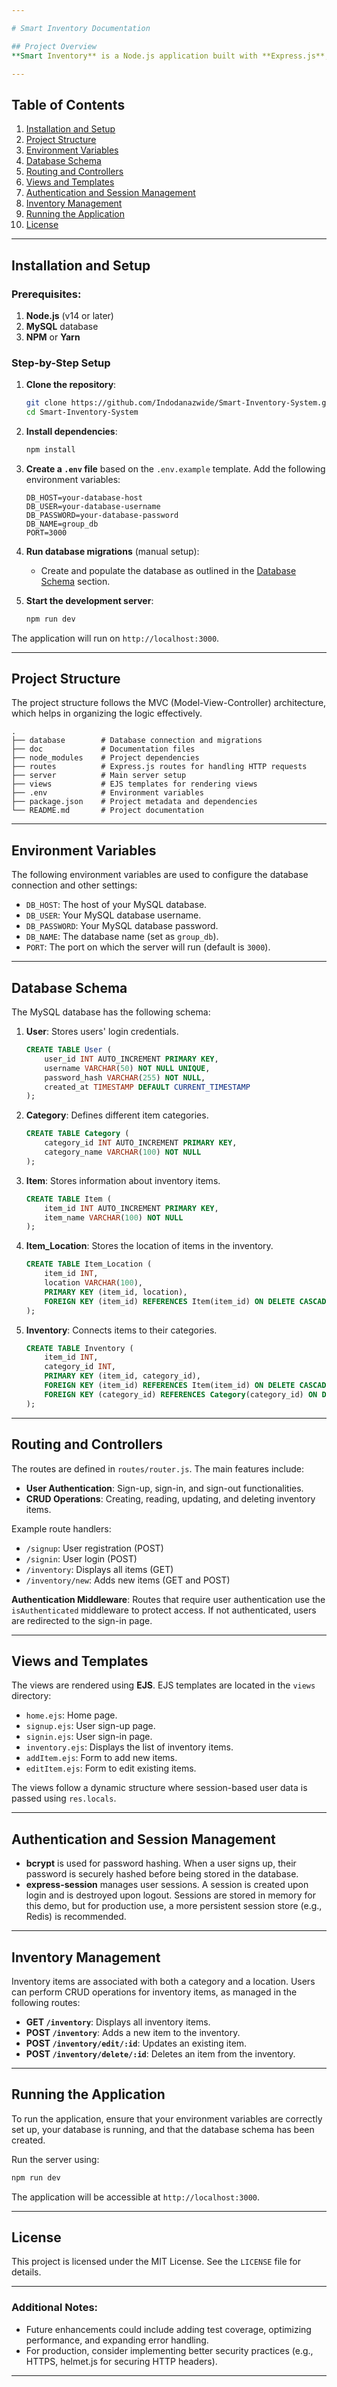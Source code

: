 ```yaml
---

# Smart Inventory Documentation

## Project Overview
**Smart Inventory** is a Node.js application built with **Express.js**, **EJS** for templating, and **MySQL** for data persistence. This system provides user authentication and allows CRUD operations for managing an inventory, including items, categories, and item locations.

---
```


## Table of Contents

1. [Installation and Setup](#installation-and-setup)
2. [Project Structure](#project-structure)
3. [Environment Variables](#environment-variables)
4. [Database Schema](#database-schema)
5. [Routing and Controllers](#routing-and-controllers)
6. [Views and Templates](#views-and-templates)
7. [Authentication and Session Management](#authentication-and-session-management)
8. [Inventory Management](#inventory-management)
9. [Running the Application](#running-the-application)
10. [License](#license)

---

## Installation and Setup

### Prerequisites:
1. **Node.js** (v14 or later)
2. **MySQL** database
3. **NPM** or **Yarn**

### Step-by-Step Setup

1. **Clone the repository**:
   ```bash
   git clone https://github.com/Indodanazwide/Smart-Inventory-System.git
   cd Smart-Inventory-System
   ```

2. **Install dependencies**:
   ```bash
   npm install
   ```

3. **Create a `.env` file** based on the `.env.example` template. Add the following environment variables:
   ```
   DB_HOST=your-database-host
   DB_USER=your-database-username
   DB_PASSWORD=your-database-password
   DB_NAME=group_db
   PORT=3000
   ```

4. **Run database migrations** (manual setup):
   - Create and populate the database as outlined in the [Database Schema](#database-schema) section.

5. **Start the development server**:
   ```bash
   npm run dev
   ```

The application will run on `http://localhost:3000`.

---

## Project Structure

The project structure follows the MVC (Model-View-Controller) architecture, which helps in organizing the logic effectively.

```
.
├── database        # Database connection and migrations
├── doc             # Documentation files
├── node_modules    # Project dependencies
├── routes          # Express.js routes for handling HTTP requests
├── server          # Main server setup
├── views           # EJS templates for rendering views
├── .env            # Environment variables
├── package.json    # Project metadata and dependencies
└── README.md       # Project documentation
```

---

## Environment Variables

The following environment variables are used to configure the database connection and other settings:

- `DB_HOST`: The host of your MySQL database.
- `DB_USER`: Your MySQL database username.
- `DB_PASSWORD`: Your MySQL database password.
- `DB_NAME`: The database name (set as `group_db`).
- `PORT`: The port on which the server will run (default is `3000`).

---

## Database Schema

The MySQL database has the following schema:

1. **User**: Stores users' login credentials.
   ```sql
   CREATE TABLE User (
       user_id INT AUTO_INCREMENT PRIMARY KEY,
       username VARCHAR(50) NOT NULL UNIQUE,
       password_hash VARCHAR(255) NOT NULL,
       created_at TIMESTAMP DEFAULT CURRENT_TIMESTAMP
   );
   ```

2. **Category**: Defines different item categories.
   ```sql
   CREATE TABLE Category (
       category_id INT AUTO_INCREMENT PRIMARY KEY,
       category_name VARCHAR(100) NOT NULL
   );
   ```

3. **Item**: Stores information about inventory items.
   ```sql
   CREATE TABLE Item (
       item_id INT AUTO_INCREMENT PRIMARY KEY,
       item_name VARCHAR(100) NOT NULL
   );
   ```

4. **Item_Location**: Stores the location of items in the inventory.
   ```sql
   CREATE TABLE Item_Location (
       item_id INT,
       location VARCHAR(100),
       PRIMARY KEY (item_id, location),
       FOREIGN KEY (item_id) REFERENCES Item(item_id) ON DELETE CASCADE
   );
   ```

5. **Inventory**: Connects items to their categories.
   ```sql
   CREATE TABLE Inventory (
       item_id INT,
       category_id INT,
       PRIMARY KEY (item_id, category_id),
       FOREIGN KEY (item_id) REFERENCES Item(item_id) ON DELETE CASCADE,
       FOREIGN KEY (category_id) REFERENCES Category(category_id) ON DELETE CASCADE
   );
   ```

---

## Routing and Controllers

The routes are defined in `routes/router.js`. The main features include:

- **User Authentication**: Sign-up, sign-in, and sign-out functionalities.
- **CRUD Operations**: Creating, reading, updating, and deleting inventory items.

Example route handlers:
- `/signup`: User registration (POST)
- `/signin`: User login (POST)
- `/inventory`: Displays all items (GET)
- `/inventory/new`: Adds new items (GET and POST)

**Authentication Middleware**: 
Routes that require user authentication use the `isAuthenticated` middleware to protect access. If not authenticated, users are redirected to the sign-in page.

---

## Views and Templates

The views are rendered using **EJS**. EJS templates are located in the `views` directory:

- `home.ejs`: Home page.
- `signup.ejs`: User sign-up page.
- `signin.ejs`: User sign-in page.
- `inventory.ejs`: Displays the list of inventory items.
- `addItem.ejs`: Form to add new items.
- `editItem.ejs`: Form to edit existing items.

The views follow a dynamic structure where session-based user data is passed using `res.locals`.

---

## Authentication and Session Management

- **bcrypt** is used for password hashing. When a user signs up, their password is securely hashed before being stored in the database.
- **express-session** manages user sessions. A session is created upon login and is destroyed upon logout. Sessions are stored in memory for this demo, but for production use, a more persistent session store (e.g., Redis) is recommended.

---

## Inventory Management

Inventory items are associated with both a category and a location. Users can perform CRUD operations for inventory items, as managed in the following routes:

- **GET `/inventory`**: Displays all inventory items.
- **POST `/inventory`**: Adds a new item to the inventory.
- **POST `/inventory/edit/:id`**: Updates an existing item.
- **POST `/inventory/delete/:id`**: Deletes an item from the inventory.

---

## Running the Application

To run the application, ensure that your environment variables are correctly set up, your database is running, and that the database schema has been created.

Run the server using:

```bash
npm run dev
```

The application will be accessible at `http://localhost:3000`.

---

## License

This project is licensed under the MIT License. See the `LICENSE` file for details.

---

### Additional Notes:

- Future enhancements could include adding test coverage, optimizing performance, and expanding error handling.
- For production, consider implementing better security practices (e.g., HTTPS, helmet.js for securing HTTP headers).

---